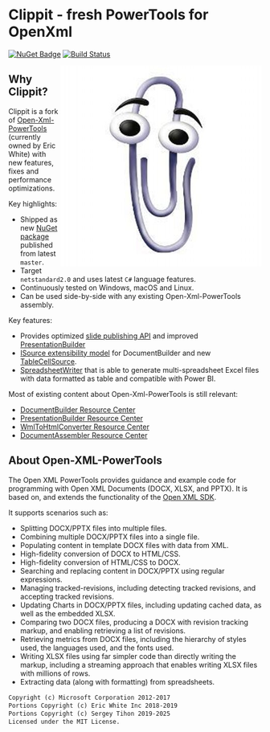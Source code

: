 # Clippit - fresh PowerTools for OpenXml

[![NuGet Badge](https://buildstats.info/nuget/Clippit)](https://www.nuget.org/packages/Clippit) [![Build Status](https://github.com/sergey-tihon/Clippit/workflows/Build%20and%20Test/badge.svg?branch=master)](https://github.com/sergey-tihon/Clippit/actions?query=branch%3Amaster)

<img style="float: right;" src="images/logo.jpeg">

## Why Clippit?

Clippit is a fork of [Open-Xml-PowerTools](https://github.com/EricWhiteDev/Open-Xml-PowerTools) (currently owned by Eric White) with new features, fixes and performance optimizations.

Key highlights:

- Shipped as new [NuGet package](https://www.nuget.org/packages/Clippit) published from latest `master`.
- Target `netstandard2.0` and uses latest `C#` language features.
- Continuously tested on Windows, macOS and Linux.
- Can be used side-by-side with any existing Open-Xml-PowerTools assembly.

Key features:

- Provides optimized [slide publishing API](xref:Tutorial.Word.PresentationBuilder.PublishSlides) and improved [PresentationBuilder](xref:Tutorial.Word.PresentationBuilder)
- [ISource extensibility model](xref:Tutorial.Word.DocumentBuilder.ISource) for DocumentBuilder and new [TableCellSource](xref:Tutorial.Word.DocumentBuilder.TableCellSource).
- [SpreadsheetWriter](xref:Tutorial.Excel.SpreadsheetWriter) that is able to generate multi-spreadsheet Excel files with data formatted as table and compatible with Power BI.

Most of existing content about Open-Xml-PowerTools is still relevant:

- [DocumentBuilder Resource Center](http://www.ericwhite.com/blog/documentbuilder-developer-center/)
- [PresentationBuilder Resource Center](http://www.ericwhite.com/blog/presentationbuilder-developer-center/)
- [WmlToHtmlConverter Resource Center](http://www.ericwhite.com/blog/wmltohtmlconverter-developer-center/)
- [DocumentAssembler Resource Center](http://www.ericwhite.com/blog/documentassembler-developer-center/)

## About Open-XML-PowerTools

The Open XML PowerTools provides guidance and example code for programming with Open XML
Documents (DOCX, XLSX, and PPTX). It is based on, and extends the functionality
of the [Open XML SDK](https://github.com/OfficeDev/Open-XML-SDK).

It supports scenarios such as:

- Splitting DOCX/PPTX files into multiple files.
- Combining multiple DOCX/PPTX files into a single file.
- Populating content in template DOCX files with data from XML.
- High-fidelity conversion of DOCX to HTML/CSS.
- High-fidelity conversion of HTML/CSS to DOCX.
- Searching and replacing content in DOCX/PPTX using regular expressions.
- Managing tracked-revisions, including detecting tracked revisions, and accepting tracked revisions.
- Updating Charts in DOCX/PPTX files, including updating cached data, as well as the embedded XLSX.
- Comparing two DOCX files, producing a DOCX with revision tracking markup, and enabling retrieving a list of revisions.
- Retrieving metrics from DOCX files, including the hierarchy of styles used, the languages used, and the fonts used.
- Writing XLSX files using far simpler code than directly writing the markup, including a streaming approach that
  enables writing XLSX files with millions of rows.
- Extracting data (along with formatting) from spreadsheets.

```
Copyright (c) Microsoft Corporation 2012-2017
Portions Copyright (c) Eric White Inc 2018-2019
Portions Copyright (c) Sergey Tihon 2019-2025
Licensed under the MIT License.
```

